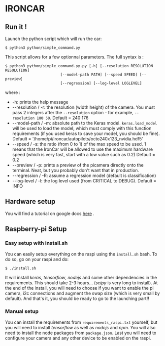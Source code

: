 # IRONCAR

## Run it !

Launch the python script which will run the car:  
 
```console
$ python3 python/simple_command.py
``` 

This script allows for a few optionnal parameters. The full syntax is :
```console
$ python3 python/simple_command.py.py [-h] [--resolution RESOLUTION RESOLUTION]
                         [--model-path PATH] [--speed SPEED] [--preview]
                         [--regression] [--log-level LOGLEVEL]
```

where :
* -h: prints the help message
* --resolution / -r: the resolution (width height) of the camera. You must 
pass 2 integers after the `--resolution` option - for example, 
`--resolution 100 50`. Default = 240 176
* --model-path / -m: absolute path to the Keras model. `keras.load_model` will 
be used to load the model, which must comply with this function requirements 
(if you used keras to save your model, you should be fine). 
Default = '/home/pi/ironcar/autopilots/octo240x123_nvidia.hdf5'
* --speed / -s: the ratio (from 0 to 1) of the max speed to be used. 1 means 
that the IronCar will be allowed to use the maximum hardware speed (which is 
very fast, start with a low value such as 0.2) Default = 0.2
* --preview / -p: prints a preview of the picamera directly onto the terminal. 
Neat, but you probably don't want that in production.
* --regression / -R: assume a regression model (default is classification)
* --log-level / -l: the log level used (from CRITICAL to DEBUG). Default = INFO

## Hardware setup

You will find a tutorial on google docs [here](https://docs.google.com/document/d/1jyRhlbmthMA_DuuulYnzUT38okIF_KFZH0a4hh8NCg8/edit?usp=sharing)  .

## Raspberry-pi Setup
### Easy setup with install.sh

You can easily setup everything on the raspi using the `install.sh` bash. To do so, go on your raspi and do:
``` sh
$ ./install.sh
```

It will install *keras*, *tensorflow*, *nodejs* and some other dependencies in the requirements. This should take 2-3 hours... (*scipy* is very long to install). At the end of the install, you will need to choose if you want to enable the pi camera, i2c connections and augment the swap size (which is very small by default). 
And that's it, you should be ready to go to the launching part!!

### Manual setup

You can install the requirements from `requirements_raspi.txt` yourself, but you will need to install *tensorflow* as well as *nodejs* and *npm*. You will also need to install the node packages from `package.json`. 
Last you will need to configure your camera and any other device to be enabled on the raspi.